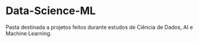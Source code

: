 # Data-Science-ML

 Pasta destinada a projetos feitos durante estudos de Ciência de Dados, AI e Machine Learning.
